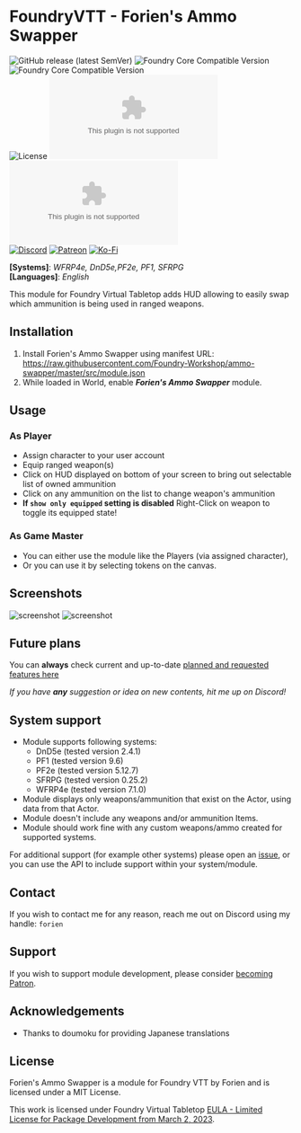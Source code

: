# FoundryVTT - Forien's Ammo Swapper
![GitHub release (latest SemVer)](https://img.shields.io/github/v/release/Foundry-Workshop/ammo-swapper?style=for-the-badge)
![Foundry Core Compatible Version](https://img.shields.io/badge/dynamic/json.svg?url=https%3A%2F%2Fraw.githubusercontent.com%2FFoundry-Workshop%2Fammo-swapper%2Fmaster%2Fdist%2Fmodule.json&label=Foundry%20Min%20Version&query=$.compatibility.minimum&colorB=orange&style=for-the-badge)
![Foundry Core Compatible Version](https://img.shields.io/badge/dynamic/json.svg?url=https%3A%2F%2Fraw.githubusercontent.com%2FFoundry-Workshop%2Fammo-swapper%2Fmaster%2Fdist%2Fmodule.json&label=Foundry%20Verified&query=$.compatibility.verified&colorB=orange&style=for-the-badge)  
![License](https://img.shields.io/github/license/Foundry-Workshop/ammo-swapper?style=for-the-badge) ![GitHub Releases](https://img.shields.io/github/downloads/Foundry-Workshop/ammo-swapper/latest/module.zip?style=for-the-badge)
![GitHub All Releases](https://img.shields.io/github/downloads/Foundry-Workshop/ammo-swapper/module.zip?style=for-the-badge&label=Downloads+total)  
[![Discord](https://img.shields.io/badge/Discord-%235865F2.svg?style=for-the-badge&logo=discord&logoColor=white&link=https%3A%2F%2Fdiscord.gg%2FXkTFv8DRDc)](https://discord.gg/XkTFv8DRDc)
[![Patreon](https://img.shields.io/badge/Patreon-F96854?style=for-the-badge&logo=patreon&logoColor=white)](https://www.patreon.com/foundryworkshop)
[![Ko-Fi](https://img.shields.io/badge/Ko--fi-F16061?style=for-the-badge&logo=ko-fi&logoColor=white)](https://ko-fi.com/forien)  

**[Systems]**: *WFRP4e, DnD5e,PF2e, PF1, SFRPG*  
**[Languages]**: *English*  

This module for Foundry Virtual Tabletop adds HUD allowing to easily swap which ammunition is being used in ranged weapons. 

## Installation

1. Install Forien's Ammo Swapper using manifest URL: https://raw.githubusercontent.com/Foundry-Workshop/ammo-swapper/master/src/module.json
2. While loaded in World, enable **_Forien's Ammo Swapper_** module.

## Usage

### As Player
* Assign character to your user account
* Equip ranged weapon(s)
* Click on HUD displayed on bottom of your screen to bring out selectable list of owned ammunition
* Click on any ammunition on the list to change weapon's ammunition
* **If `show only equipped` setting is disabled** Right-Click on weapon to toggle its equipped state!

### As Game Master
* You can either use the module like the Players (via assigned character),
* Or you can use it by selecting tokens on the canvas. 

## Screenshots
<img src="https://i.gyazo.com/b32cfb70d45d3368750cb1ee80c95a0d.png" alt="screenshot"/>
<img src="https://i.imgur.com/JudSxFH.png" alt="screenshot"/>

## Future plans

You can **always** check current and up-to-date [planned and requested features here](https://github.com/Foundry-Workshop/ammo-swapper/issues?q=is%3Aopen+is%3Aissue+label%3Aenhancement)

*If you have **any** suggestion or idea on new contents, hit me up on Discord!*

## System support

* Module supports following systems:
  * DnD5e (tested version 2.4.1)
  * PF1 (tested version 9.6)
  * PF2e (tested version 5.12.7)
  * SFRPG (tested version 0.25.2)
  * WFRP4e (tested version 7.1.0)
* Module displays only weapons/ammunition that exist on the Actor, using data from that Actor.
* Module doesn't include any weapons and/or ammunition Items.
* Module should work fine with any custom weapons/ammo created for supported systems.

For additional support (for example other systems) please open an [issue](https://github.com/Foundry-Workshop/ammo-swapper/issues), or you can use the API to include support within your system/module.

## Contact

If you wish to contact me for any reason, reach me out on Discord using my handle: `forien`

## Support

If you wish to support module development, please consider [becoming Patron](https://www.patreon.com/foundryworkshop).


## Acknowledgements
* Thanks to doumoku for providing Japanese translations

## License

Forien's Ammo Swapper is a module for Foundry VTT by Forien and is licensed under a MIT License.

This work is licensed under Foundry Virtual Tabletop [EULA - Limited License for Package Development from March 2, 2023](https://foundryvtt.com/article/license/).

